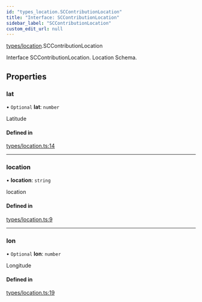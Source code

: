 ```yaml
---
id: "types_location.SCContributionLocation"
title: "Interface: SCContributionLocation"
sidebar_label: "SCContributionLocation"
custom_edit_url: null
---
```


[types/location](../modules/types_location).SCContributionLocation

Interface SCContributionLocation.
Location Schema.

## Properties

### lat

• `Optional` **lat**: `number`

Latitude

#### Defined in

[types/location.ts:14](https://github.com/selfcommunity/community-ui/blob/487fa8c/packages/sc-core/src/types/location.ts#L14)

___

### location

• **location**: `string`

location

#### Defined in

[types/location.ts:9](https://github.com/selfcommunity/community-ui/blob/487fa8c/packages/sc-core/src/types/location.ts#L9)

___

### lon

• `Optional` **lon**: `number`

Longitude

#### Defined in

[types/location.ts:19](https://github.com/selfcommunity/community-ui/blob/487fa8c/packages/sc-core/src/types/location.ts#L19)
